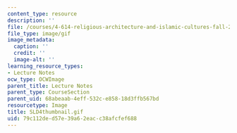 ```yaml
---
content_type: resource
description: ''
file: /courses/4-614-religious-architecture-and-islamic-cultures-fall-2002/79c112ded57e39a62eacc38afcfef688_SLD4thumbnail.gif
file_type: image/gif
image_metadata:
  caption: ''
  credit: ''
  image-alt: ''
learning_resource_types:
- Lecture Notes
ocw_type: OCWImage
parent_title: Lecture Notes
parent_type: CourseSection
parent_uid: 68abeaab-4eff-532c-e858-18d3ffb567bd
resourcetype: Image
title: SLD4thumbnail.gif
uid: 79c112de-d57e-39a6-2eac-c38afcfef688
---
```

